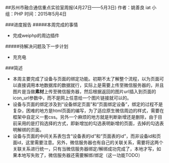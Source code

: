 ##苏州市融合通信重点实验室周报(4月27日——5月3日)
	作者：姚善良 iat                   小组：PHP                        时间：2015年5月4日

###进度报告
#####本周完成的事情

* 完成weiphp的周边插件

#####待解决问题及下一步计划

* 充充电

###简述

 * 本周主要完成了设备与页面的绑定功能。初期不太了解整个流程，以为页面可以直接调用本地数据库的数据就行，实际上是需要上传至微信服务器的，并且图片是当做**素材**上传至微信服务器，然后根据返回的图片url插入到页面的icon_url参数中，而不是网上任意给一个图片链接就可以的。
 * 设备与页面的绑定涉及到“设备绑定页面”和“页面绑定设备”，绑定的过程不是复杂，困难的地方是html页面的编写，为了适应原生微信周边的样式，需要在框架中自定义一套css。另外一个麻烦的地方就是判断新增还是删除，由于目前采用的是打钩选择的方式，即新增加的勾选表明新增的页面，去掉的勾选表明解绑的页面。
 * 设备与页面的中间关系表包含“设备表的id”和“页面表的id”，而非设备id和页面id，这里需要注意。另外，微信服务器也有自己的关联关系，需要将这两个关联关系进行统一，只有当微信服务器绑定/解绑成功完成了，本地才写，如果本地写失败了，微信服务器还需要解绑/绑定（这一功能TODO）

